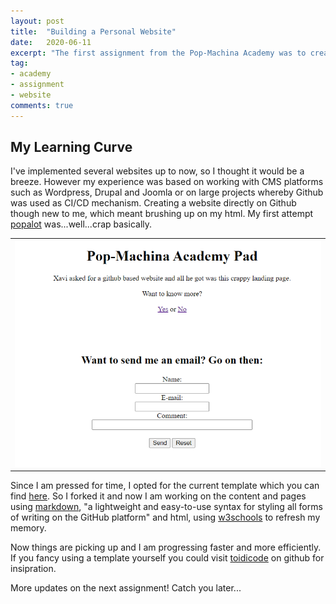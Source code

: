 ```yaml
---
layout: post
title:  "Building a Personal Website"
date:   2020-06-11
excerpt: "The first assignment from the Pop-Machina Academy was to create a free website on GitHub. Here's what happened..."
tag:
- academy 
- assignment
- website
comments: true
---
```


## My Learning Curve

I've implemented several websites up to now, so I thought it would be a breeze. However my experience was based on working with CMS platforms such as Wordpress, Drupal and Joomla or on large projects whereby Github was used as CI/CD mechanism. Creating a website directly on Github though new to me, which meant brushing up on my html. My first attempt <a href="https://tsoniotis.github.io/popalot/" target="_blank">popalot</a> was...well...crap basically.

<table style="width:100%">
  <tr>
    <th><img src="https://github.com/tsoniotis/popit/raw/master/assets/img/prscrn.png" alt="Pop-Machina logo"></th>
 </tr>
</table>

Since I am pressed for time, I opted for the current template which you can find <a href="https://github.com/TaylanTatli/Moon" target="_blank">here</a>. So I forked it and now I am working on the content and pages using <a href="https://guides.github.com/features/mastering-markdown/" target="_blank">markdown</a>, "a lightweight and easy-to-use syntax for styling all forms of writing on the GitHub platform" and html, using <a href="https://www.w3schools.com/" target="_blank">w3schools</a> to refresh my memory.

Now things are picking up and I am progressing faster and more efficiently. If you fancy using a template yourself you could visit <a href="https://github.com/toidicode/template" target="_blank">toidicode</a> on github for insipration.

More updates on the next assignment! Catch you later...
